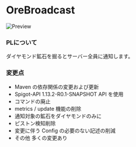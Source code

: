 # OreBroadcast

![Preview](img/logo-ore-broadcast.png)

### PLについて

ダイヤモンド鉱石を掘るとサーバー全員に通知します。


### 変更点

- Maven の依存関係の変更および更新
- Spigot-API 1.13.2-R0.1-SNAPSHOT API を使用
- コマンドの廃止
- metrics / update 機能の削除
- 通知対象の鉱石をダイヤモンドのみに
- ピストン検知削除
- 変更に伴う Config の必要のない記述の削減
- その他 多くの変更あり
